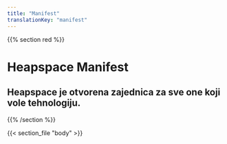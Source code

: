 ```yaml
---
title: "Manifest"
translationKey: "manifest"
---
```


{{% section red %}}
# Heapspace Manifest

## Heapspace je otvorena zajednica za sve one koji vole tehnologiju.

{{% /section %}}

{{< section_file "body" >}}